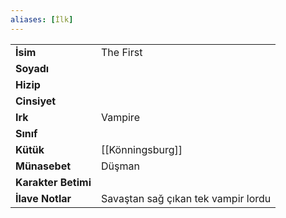 ```yaml
---  
aliases: [İlk]  
---  
```

|  |  |  
|---|---|  
| **İsim** | The First|  
| **Soyadı** | |  
| **Hizip** | |  
| **Cinsiyet** | |  
| **Irk** | Vampire|  
| **Sınıf** | |  
| **Kütük** | [[Könningsburg]]|  
| **Münasebet** | Düşman|  
| **Karakter Betimi** | |  
| **İlave Notlar** | Savaştan sağ çıkan tek vampir lordu|  
